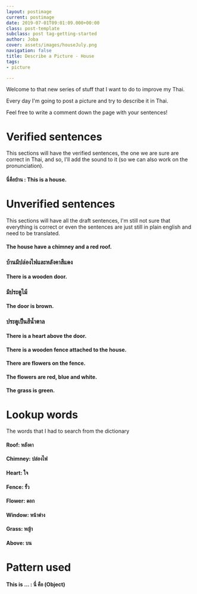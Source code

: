 ```yaml
---
layout: postimage
current: postimage
date: 2019-07-01T09:01:09.000+00:00
class: post-template
subclass: post tag-getting-started
author: Joba
cover: assets/images/houseJuly.png
navigation: false
title: Describe a Picture - House
tags:
- picture

---
```

Welcome to that new series of stuff that I want to do to improve my Thai.

Every day I'm going to post a picture and try to describe it in Thai.

Feel free to write a comment down the page with your sentences!

# Verified sentences

This sections will have the verified sentences, the one we are sure are correct in Thai, and so, I'll add the sound to it (so we can also work on the pronunciation).

#### นี่คือบ้าน  : This is a house.

# Unverified sentences

This sections will have all the draft sentences, I'm still not sure that everything is correct or even the sentences are just still in plain english and need to be translated.

#### The house have a chimney and a red roof.

### บ้านมีปล่องไฟและหลังคาสีแดง

#### There is a wooden door.

### มีประตูไม้

#### The door is brown.

### ประตูเป็นสีน้ำตาล

#### There is a heart above the door.

#### There is a wooden fence attached to the house.

#### There are flowers on the fence.

#### The flowers are red, blue and white.

#### The grass is green.

# Lookup words

The words that I had to search from the dictionary

#### Roof: **หลังคา**

#### Chimney: **ปล่องไฟ**

#### Heart: ใจ

#### Fence: รั้ว

#### Flower: ดอก

#### Window: หน้าต่าง

#### Grass: หญ้า

#### Above: บน

# Pattern used

#### This is ... : นี่ คือ  (Object)

<br/><br/><br/>